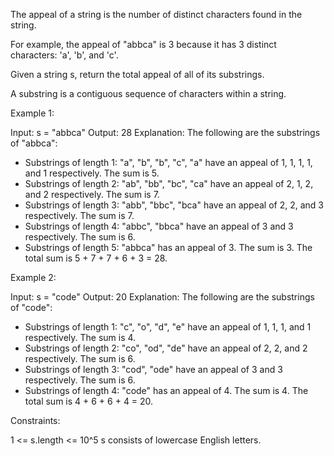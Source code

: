 The appeal of a string is the number of distinct characters found in the
string.


For example, the appeal of "abbca" is 3 because it has 3 distinct characters:
'a', 'b', and 'c'.


Given a string s, return the total appeal of all of its substrings.

A substring is a contiguous sequence of characters within a string.


Example 1:


Input: s = "abbca"
Output: 28
Explanation: The following are the substrings of "abbca":
- Substrings of length 1: "a", "b", "b", "c", "a" have an appeal of 1, 1, 1,
1, and 1 respectively. The sum is 5.
- Substrings of length 2: "ab", "bb", "bc", "ca" have an appeal of 2, 1, 2,
and 2 respectively. The sum is 7.
- Substrings of length 3: "abb", "bbc", "bca" have an appeal of 2, 2, and 3
respectively. The sum is 7.
- Substrings of length 4: "abbc", "bbca" have an appeal of 3 and 3
respectively. The sum is 6.
- Substrings of length 5: "abbca" has an appeal of 3. The sum is 3.
The total sum is 5 + 7 + 7 + 6 + 3 = 28.


Example 2:


Input: s = "code"
Output: 20
Explanation: The following are the substrings of "code":
- Substrings of length 1: "c", "o", "d", "e" have an appeal of 1, 1, 1, and 1
respectively. The sum is 4.
- Substrings of length 2: "co", "od", "de" have an appeal of 2, 2, and 2
respectively. The sum is 6.
- Substrings of length 3: "cod", "ode" have an appeal of 3 and 3
respectively. The sum is 6.
- Substrings of length 4: "code" has an appeal of 4. The sum is 4.
The total sum is 4 + 6 + 6 + 4 = 20.



Constraints:


1 <= s.length <= 10^5
s consists of lowercase English letters.




